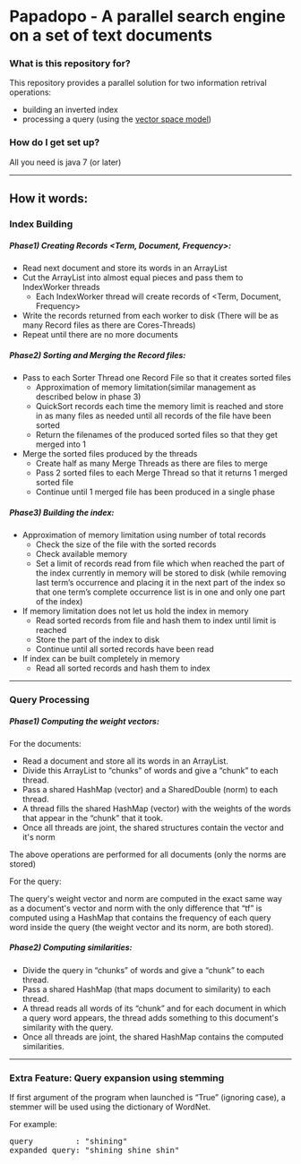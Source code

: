 # Papadopo - A parallel search engine on a set of text documents #

### What is this repository for? ###
This repository provides a parallel solution for two information retrival operations:
* building an inverted index
* processing a query (using the [vector space model](https://en.wikipedia.org/wiki/Vector_space_model))

### How do I get set up? ###
All you need is java 7 (or later)

---

## How it words: ##

### Index Building ###
##### Phase1) Creating Records \<Term, Document, Frequency\>: #####
* Read next document and store its words in an ArrayList
* Cut the ArrayList into almost equal pieces and pass them to IndexWorker threads
  * Each IndexWorker thread will create records of \<Term, Document, Frequency\>
* Write the records returned from each worker to disk (There will be as many Record files as there
are Cores-Threads)
* Repeat until there are no more documents

##### Phase2) Sorting and Merging the Record files: #####
* Pass to each Sorter Thread one Record File so that it creates sorted files
  * Approximation of memory limitation(similar management as described below in phase 3)
  * QuickSort records each time the memory limit is reached and store in as many files as needed until all records of the file have been sorted
  * Return the filenames of the produced sorted files so that they get merged into 1
* Merge the sorted files produced by the threads
  * Create half as many Merge Threads as there are files to merge
  * Pass 2 sorted files to each Merge Thread so that it returns 1 merged sorted file
  * Continue until 1 merged file has been produced in a single phase
  
##### Phase3) Building the index: #####
* Approximation of memory limitation using number of total records
  * Check the size of the file with the sorted records
  * Check available memory
  * Set a limit of records read from file which when reached the part of the index currently in memory will be stored to disk (while removing last term’s occurrence and placing it in the next part of the index so that one term’s complete occurrence list is in one and only one part of the index)
* If memory limitation does not let us hold the index in memory
  * Read sorted records from file and hash them to index until limit is reached
  * Store the part of the index to disk
  * Continue until all sorted records have been read
* If index can be built completely in memory
  * Read all sorted records and hash them to index
  
---
  
### Query Processing ###
##### Phase1) Computing the weight vectors: #####
For the documents:
* Read a document and store all its words in an ArrayList.
* Divide this ArrayList to “chunks” of words and give a “chunk” to each thread.
* Pass a shared HashMap (vector) and a SharedDouble (norm) to each thread.
* A thread fills the shared HashMap (vector) with the weights of the words that appear in the “chunk” that it took.
* Once all threads are joint, the shared structures contain the vector and it's norm

The above operations are performed for all documents (only the norms are stored)

For the query:

The query's weight vector and norm are computed in the exact same way as a document's vector and
norm with the only difference that “tf” is computed using a HashMap that contains the frequency of
each query word inside the query (the weight vector and its norm, are both stored).

##### Phase2) Computing similarities: #####
* Divide the query in “chunks” of words and give a “chunk” to each thread.
* Pass a shared HashMap (that maps document to similarity) to each thread.
* A thread reads all words of its “chunk” and for each document in which a query word appears, the thread adds something to this document's similarity with the query.
* Once all threads are joint, the shared HashMap contains the computed similarities.

---

### Extra Feature: Query expansion using stemming ###
If first argument of the program when launched is “True” (ignoring case), a stemmer will be used using the dictionary of WordNet.

For example:
  <pre>query         : "shining"
expanded query: "shining shine shin"</pre>
